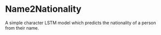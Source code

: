 # Name2Nationality
A simple character LSTM model which predicts the nationality of a person from their name. 
